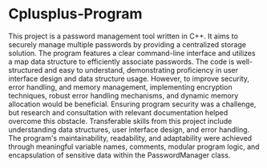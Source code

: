 # Cplusplus-Program
This project is a password management tool written in C++. It aims to securely manage multiple passwords by providing a centralized storage solution. 
The program features a clear command-line interface and utilizes a map data structure to efficiently associate passwords. 
The code is well-structured and easy to understand, demonstrating proficiency in user interface design and data structure usage. 
However, to improve security, error handling, and memory management, implementing encryption techniques, robust error handling mechanisms, 
and dynamic memory allocation would be beneficial. Ensuring program security was a challenge, but research and consultation with relevant documentation 
helped overcome this obstacle. Transferable skills from this project include understanding data structures, user interface design, and error handling. 
The program's maintainability, readability, and adaptability were achieved through meaningful variable names, comments, modular program logic, and 
encapsulation of sensitive data within the PasswordManager class.
